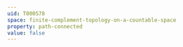 ```yaml
---
uid: T000578
space: finite-complement-topology-on-a-countable-space
property: path-connected
value: false
---
```

